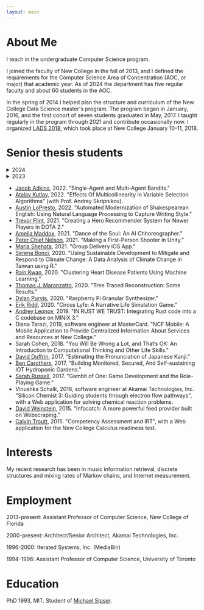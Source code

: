 ```yaml
---
layout: main
---
```


# About Me

I teach in the undergraduate Computer Science program.

I joined the faculty of New College in the fall of 2013, and I defined the requirements for the Computer Science Area of Concentration (AOC, or major) that academic year. As of 2024 the department has five regular faculty and about 60 students in the AOC.

In the spring of 2014 I helped plan the structure and curriculum of the New College Data Science master's program. The program began in January, 2016, and the first cohort of seven students graduated in May, 2017. I taught regularly in the program through 2021 and contribute occasionally now. I organized [LADS 2018](ladsworkshop2018), which took place at New College January 10-11, 2018.

# Senior thesis students
<details>
  <summary>2024</summary>

- [Ahmet Cemek](https://www.linkedin.com/in/samicemek/), "Studying The Effects Of Score Differential On Offensive Output When Evaluating Team Performance In Soccer."
- [Hunter Chasens](https://www.linkedin.com/in/hunter-chasens/), "The Discovery, Disclosure, and Investigation of cve-2024-25825."
- [Zachary East](https://www.linkedin.com/in/zachary-east/), "Effects of COVID-19 on the PC and PC Games Market: An Analysis of Time Use."
- [Chloe Jones](https://www.linkedin.com/in/chloe-jones-b165b1270/), "OCR of Greek."
- [Sebastian Mark](https://www.linkedin.com/in/sebastian-mark-89a95322/), "Sleep."
- [Damien Razdan](https://www.linkedin.com/in/damien-razdan-4258581aa/), "Honorguard: A Visual Novel/RPG Experience."
</details>
<details>
  <summary>2023</summary>


- [Devon Gardner](https://www.linkedin.com/in/devon-gardner/), "Exploring Robot Kinematics: an Engineering Approach."
- [Robert Kleszczynski](https://www.linkedin.com/in/robert-kleszczynski/), "Play it for me. A Study in Melodic Password Usability."
- [Vlad Tsimoshchanka](https://www.linkedin.com/in/vlad-tsimoshchanka-91a244217/), "Logos Sanctum: Endless Tomes of Knowledge You Create."
</details>

- [Jacob Adkins](https://www.linkedin.com/in/jacob-adkins99/), 2022. "Single-Agent and Multi-Agent Bandits."
- [Atalay Kutlay](https://www.linkedin.com/in/atalay-kutlay/), 2022. "Effects Of Multicollinearity in Variable Selection Algorithms" (with Prof. Andrey Skripnikov).
- [Austin LoPresto](https://www.linkedin.com/in/austin-lopresto/), 2022. "Automated Modernization of Shakespearean English: Using Natural Language Processing to Capture Writing Style."
- [Trevor Flint](https://www.linkedin.com/in/trevor-flint-b2a194210/), 2021. "Creating a Hero Recommender System for Newer Players in DOTA 2."
- [Amelia Maddox](https://www.linkedin.com/in/amelia-maddox/), 2021. "Dance of the Soul: An AI Chhoreographer."
- [Peter Chief Nelson](https://www.linkedin.com/in/chief-nelson-965a3a180/), 2021. "Making a First-Person Shooter in Unity."
- [Maria Shehata](https://www.linkedin.com/in/mariashehata/), 2021. "Group Delivery iOS App."
- [Serena Bonci](https://www.linkedin.com/in/serenaebonci/), 2020. "Using Sustainable Development to Mitigate and Respond to Climate Change: A Data Analysis of Climate Change in Taiwan using R."
- [Rain Kwan](https://www.linkedin.com/in/rain-kwan/), 2020. "Clustering Heart Disease Patients Using Machine Learning."
- [Thomas J. Maranzatto](https://tmaran2.people.uic.edu/), 2020. "Tree Traced Reconstruction: Some Results."
- [Dylan Purvis](https://www.linkedin.com/in/dylan-purvis-853b25b7/), 2020. "Raspberry Pi Granular Synthesizer."
- [Erik Ridd](https://www.linkedin.com/in/erik-c-ridd/), 2020. "Circus Lyfe: A Narrative Life Simulation Game."
- [Andrey Leonov](https://www.linkedin.com/in/andrew-leonov-612863191/), 2019. "IN RUST WE TRUST: Integrating Rust code into a C codebase on MINIX 3."
- Diana Tarazi, 2019, software engineer at MasterCard. "NCF Mobile: A Mobile Application to Provide Centralized Information About Services and Resources at New College."
- Sarah Cohen, 2018. "You Will Be Wrong a Lot, and That’s OK: An Introduction to Computational Thinking and Other Life Skills."
- [David Duffrin](https://www.linkedin.com/in/david-duffrin-26b4274b/), 2017. "Estimating the Pronunciation of Japanese Kanji." 
- [Ben Carothers](https://www.linkedin.com/in/btcrs/), 2017. "Building Monitored, Secured, And Self-sustaining IOT Hydroponic Gardens."
- [Sarah Russell](https://www.linkedin.com/in/sarah-russell-457478b5/), 2017. "Gambit of One: Game Development and the Role-Playing Game."
- Vinushka Schalk, 2016, software engineer at Akamai Technologies, Inc. "Silicon Chemist 3: Guiding students through electron flow pathways", with a Web application for solving chemical reaction problems.
- [David Weinstein](https://www.linkedin.com/in/davidhweinstein), 2015. "Infocatch: A more powerful feed provider built on Webscraping."
- [Calvin Troutt](https://www.linkedin.com/in/calvin-troutt-70b47357), 2015. "Competency Assessment and IRT", with a Web application for the New College Calculus readiness test. 

# Interests

My recent research has been in music information retrieval, discrete structures and mixing rates of Markov chains, and Internet measurement.

# Employment

2013-present: Assistant Professor of Computer Science, New College of Florida

2000-present: Architect/Senior Architect, Akamai Technologies, Inc.

1996-2000: Iterated Systems, Inc. (MediaBin)

1994-1996: Assistant Professor of Computer Science, University of Toronto

# Education

PhD 1993, MIT. Student of [Michael Sipser](http://www-math.mit.edu/~sipser).
